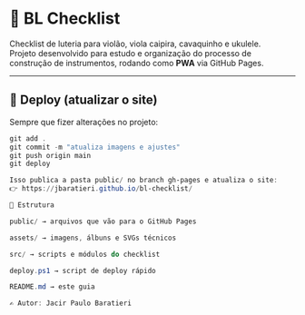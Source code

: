 # 🎸 BL Checklist

Checklist de luteria para violão, viola caipira, cavaquinho e ukulele.  
Projeto desenvolvido para estudo e organização do processo de construção de instrumentos, rodando como **PWA** via GitHub Pages.

---

## 🚀 Deploy (atualizar o site)

Sempre que fizer alterações no projeto:

```powershell
git add .
git commit -m "atualiza imagens e ajustes"
git push origin main
git deploy

Isso publica a pasta public/ no branch gh-pages e atualiza o site:
👉 https://jbaratieri.github.io/bl-checklist/

📂 Estrutura

public/ → arquivos que vão para o GitHub Pages

assets/ → imagens, álbuns e SVGs técnicos

src/ → scripts e módulos do checklist

deploy.ps1 → script de deploy rápido

README.md → este guia

✍️ Autor: Jacir Paulo Baratieri
